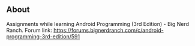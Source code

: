 ## About

Assignments while learning Android Programming (3rd Edition) - Big Nerd Ranch.
Forum link: https://forums.bignerdranch.com/c/android-programming-3rd-edition/591


